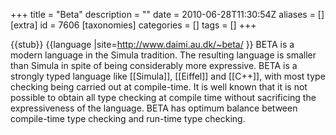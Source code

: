 +++
title = "Beta"
description = ""
date = 2010-06-28T11:30:54Z
aliases = []
[extra]
id = 7606
[taxonomies]
categories = []
tags = []
+++

{{stub}}
{{language
|site=http://www.daimi.au.dk/~beta/
}}
BETA is a modern language in the Simula tradition. The resulting language is smaller than Simula in spite of being considerably more expressive. BETA is a strongly typed language like [[Simula]], [[Eiffel]] and [[C++]], with most type checking being carried out at compile-time. It is well known that it is not possible to obtain all type checking at compile time without sacrificing the expressiveness of the language. BETA has optimum balance between compile-time type checking and run-time type checking.
